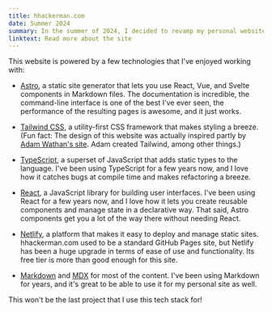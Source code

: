 ```yaml
---
title: hhackerman.com
date: Summer 2024
summary: In the summer of 2024, I decided to revamp my personal website. I wanted to make it more modern and accessible while learning more about web programming. I also wanted to make it easier to update and maintain. It's nothing too fancy, but I'm happy with the result!
linktext: Read more about the site
---
```


This website is powered by a few technologies that I've enjoyed working with:

- [Astro](https://astro.build/), a static site generator that lets you use React, Vue, and Svelte components in Markdown files. The documentation is incredible, the command-line interface is one of the best I've ever seen, the performance of the resulting pages is awesome, and it just works.

- [Tailwind CSS](https://tailwindcss.com/), a utility-first CSS framework that makes styling a breeze. (Fun fact: The design of this website was actually inspired partly by [Adam Wathan's site](https://adamwathan.me/). Adam created Tailwind, among other things.)

- [TypeScript](https://www.typescriptlang.org/), a superset of JavaScript that adds static types to the language. I've been using TypeScript for a few years now, and I love how it catches bugs at compile time and makes refactoring a breeze.

- [React](https://reactjs.org/), a JavaScript library for building user interfaces. I've been using React for a few years now, and I love how it lets you create reusable components and manage state in a declarative way. That said, Astro components get you a lot of the way there without needing React.

- [Netlify](https://www.netlify.com/), a platform that makes it easy to deploy and manage static sites. hhackerman.com used to be a standard GitHub Pages site, but Netlify has been a huge upgrade in terms of ease of use and functionality. Its free tier is more than good enough for this site.

- [Markdown](https://daringfireball.net/projects/markdown/) and [MDX](https://mdxjs.com/) for most of the content. I've been using Markdown for years, and it's great to be able to use it for my personal site as well.

This won't be the last project that I use this tech stack for!
